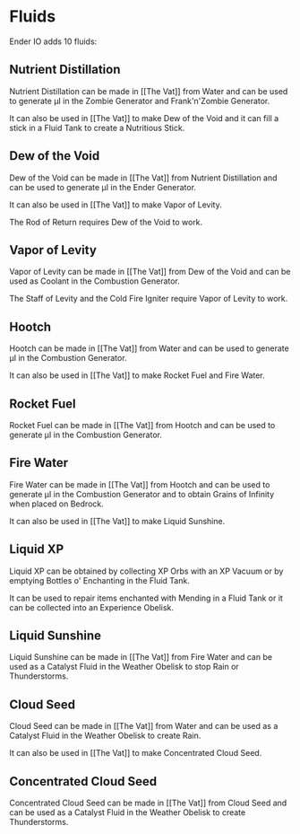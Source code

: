 # Fluids

Ender IO adds 10 fluids:

##  Nutrient Distillation

Nutrient Distillation can be made in [[The Vat]] from Water and can be used to generate µI in the Zombie Generator and Frank'n'Zombie Generator.

It can also be used in [[The Vat]] to make Dew of the Void and it can fill a stick in a Fluid Tank to create a Nutritious Stick.

## Dew of the Void

Dew of the Void can be made in [[The Vat]] from Nutrient Distillation and can be used to generate µI in the Ender Generator.

It can also be used in [[The Vat]] to make Vapor of Levity.

The Rod of Return requires Dew of the Void to work.

## Vapor of Levity

Vapor of Levity can be made in [[The Vat]] from Dew of the Void and can be used as Coolant in the Combustion Generator.

The Staff of Levity and the Cold Fire Igniter require Vapor of Levity to work.

## Hootch

Hootch can be made in [[The Vat]] from Water and can be used to generate µI in the Combustion Generator.

It can also be used in [[The Vat]] to make Rocket Fuel and Fire Water.

## Rocket Fuel

Rocket Fuel can be made in [[The Vat]] from Hootch and can be used to generate µI in the Combustion Generator.

## Fire Water

Fire Water can be made in [[The Vat]] from Hootch and can be used to generate µI in the Combustion Generator and to obtain Grains of Infinity when placed on Bedrock.

It can also be used in [[The Vat]]  to make Liquid Sunshine.

## Liquid XP

Liquid XP can be obtained by collecting XP Orbs with an XP Vacuum or by emptying Bottles o' Enchanting in the Fluid Tank.

It can be used to repair items enchanted with Mending in a Fluid Tank or it can be collected into an Experience Obelisk.

## Liquid Sunshine

Liquid Sunshine can be made in [[The Vat]] from Fire Water and can be used as a Catalyst Fluid in the Weather Obelisk to stop Rain or Thunderstorms.

## Cloud Seed

Cloud Seed can be made in [[The Vat]] from Water and can be used as a Catalyst Fluid in the Weather Obelisk to create Rain.

It can also be used in [[The Vat]] to make Concentrated Cloud Seed.

## Concentrated Cloud Seed

Concentrated Cloud Seed can be made in [[The Vat]] from Cloud Seed and can be used as a Catalyst Fluid in the Weather Obelisk to create Thunderstorms.

